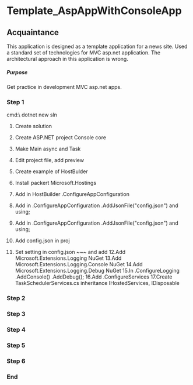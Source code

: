 # Template_AspAppWithConsoleApp

## Acquaintance ##
This application is designed as a template application for a news site. Used a standard set of technologies for MVC asp.net application. 
The architectural approach in this application is wrong.

##### Purpose #####
Get practice in development MVC asp.net apps.

### Step 1 ###
cmd:\ dotnet new sln

1. Create solution
2. Create ASP.NET project Console core

3. Make Main async and Task
4. Edit project file, add <LangVersion>preview</LangVersion>
5. Create example of HostBulder
6. Install packert Microsoft.Hostings
7. Add in HostBuilder .ConfigureAppConfiguration
8. Add in .ConfigureAppConfiguration .AddJsonFile("config.json") and using;
9. Add in .ConfigureAppConfiguration .AddJsonFile("config.json") and using;
10. Add config.json in proj
11. Set setting in config.json ~~~ and add <Content Include="**\*.json" Exclude="bin\**\*; obj\**\*" CopyToOutputDirectory="PreserveNewest" />
12.Add Microsoft.Extensions.Logging NuGet
13.Add Microsoft.Extensions.Logging.Console NuGet
14.Add Microsoft.Extensions.Logging.Debug NuGet
15.In .ConfigureLogging .AddConsole() .AddDebug();
16.Add .ConfigureServices
17.Create TaskSchedulerServices.cs inheritance IHostedServices, IDisposable

 

### Step 2 ###


### Step 3 ###


### Step 4 ###


### Step 5 ###


### Step 6 ###


### End ###
